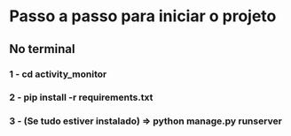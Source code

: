 # Passo a passo para iniciar o projeto
## No terminal
### 1 - cd activity_monitor
### 2 - pip install -r requirements.txt
### 3 - (Se tudo estiver instalado) => python manage.py runserver
